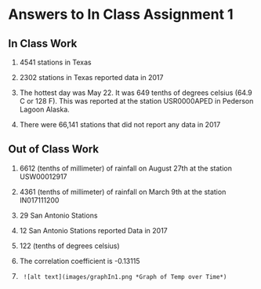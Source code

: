 # Answers to In Class Assignment 1

## In Class Work
1. 4541 stations in Texas

2. 2302 stations in Texas reported data in 2017

3. The hottest day was May 22. It was 649 tenths of degrees celsius (64.9 C or 128 F). This was reported at the station USR0000APED in Pederson Lagoon Alaska.

4. There were 66,141 stations that did not report any data in 2017

## Out of Class Work
1. 6612 (tenths of millimeter) of rainfall on August 27th at the station   USW00012917 

2. 4361 (tenths of millimeter) of rainfall on March 9th at the station IN017111200

3. 29 San Antonio Stations

4. 12 San Antonio Stations reported Data in 2017

5. 122 (tenths of degrees celsius)

6. The correlation coefficient is -0.13115

7.
        ![alt text](images/graphIn1.png *Graph of Temp over Time*)

